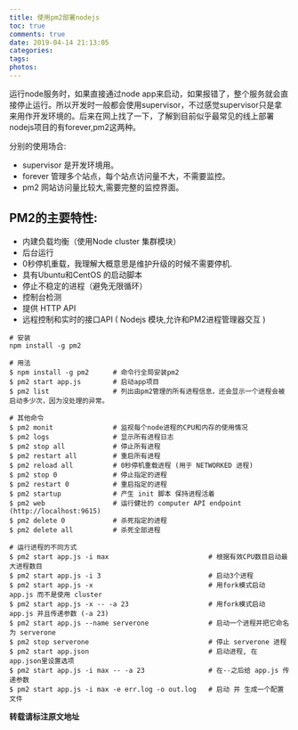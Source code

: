 ```yaml
---
title: 使用pm2部署nodejs
toc: true
comments: true
date: 2019-04-14 21:13:05
categories:
tags:
photos:
---
```


运行node服务时，如果直接通过node app来启动，如果报错了，整个服务就会直接停止运行。所以开发时一般都会使用supervisor，不过感觉supervisor只是拿来用作开发环境的。后来在网上找了一下，了解到目前似乎最常见的线上部署nodejs项目的有forever,pm2这两种。


<!--more-->

分别的使用场合:

* supervisor 是开发环境用。
* forever 管理多个站点，每个站点访问量不大，不需要监控。
* pm2 网站访问量比较大,需要完整的监控界面。


## PM2的主要特性:

* 内建负载均衡（使用Node cluster 集群模块）
* 后台运行
* 0秒停机重载，我理解大概意思是维护升级的时候不需要停机.
* 具有Ubuntu和CentOS 的启动脚本
* 停止不稳定的进程（避免无限循环）
* 控制台检测
* 提供 HTTP API
* 远程控制和实时的接口API ( Nodejs 模块,允许和PM2进程管理器交互 )

```shell
# 安装
npm install -g pm2

# 用法
$ npm install -g pm2      # 命令行全局安装pm2
$ pm2 start app.js        # 启动app项目
$ pm2 list                # 列出由pm2管理的所有进程信息，还会显示一个进程会被启动多少次，因为没处理的异常。

# 其他命令
$ pm2 monit               # 监视每个node进程的CPU和内存的使用情况
$ pm2 logs                # 显示所有进程日志
$ pm2 stop all            # 停止所有进程
$ pm2 restart all         # 重启所有进程
$ pm2 reload all          # 0秒停机重载进程 (用于 NETWORKED 进程)
$ pm2 stop 0              # 停止指定的进程
$ pm2 restart 0           # 重启指定的进程
$ pm2 startup             # 产生 init 脚本 保持进程活着
$ pm2 web                 # 运行健壮的 computer API endpoint (http://localhost:9615)
$ pm2 delete 0            # 杀死指定的进程
$ pm2 delete all          # 杀死全部进程

# 运行进程的不同方式
$ pm2 start app.js -i max                         # 根据有效CPU数目启动最大进程数目
$ pm2 start app.js -i 3                           # 启动3个进程
$ pm2 start app.js -x                             # 用fork模式启动 app.js 而不是使用 cluster
$ pm2 start app.js -x -- -a 23                    # 用fork模式启动 app.js 并且传递参数 (-a 23)
$ pm2 start app.js --name serverone               # 启动一个进程并把它命名为 serverone
$ pm2 stop serverone                              # 停止 serverone 进程
$ pm2 start app.json                              # 启动进程, 在 app.json里设置选项
$ pm2 start app.js -i max -- -a 23                # 在--之后给 app.js 传递参数
$ pm2 start app.js -i max -e err.log -o out.log   # 启动 并 生成一个配置文件
```

**转载请标注原文地址**

